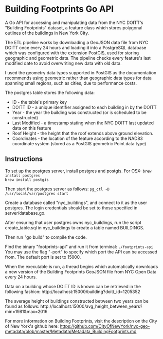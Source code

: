<h1>Building Footprints Go API</h1>
A Go API for accessing and manipulating data from the NYC DOITT's "Building Footprints" dataset, a feature class which stores polygonal outlines of the buildings in New York City.

The ETL pipeline works by downloading a GeoJSON data file from NYC DOITT once every 24 hours and loading it into a PostgreSQL database which was configured with the extension PostGIS, used for storing geographic and geometric data. The pipeline checks every feature's last modified date to avoid overwriting new data with old data.

I used the geometry data types supported in PostGIS as the documentation recommends using geometric rather than geographic data types for data spanning small regions, such as cities, due to performance costs.

The postgres table stores the following data:
<ul>
<li>ID - the table's primary key</li>
<li>DOITT ID - a unique identifier assigned to each building in by the DOITT</li>
<li>Year - the year the building was constructed (or is scheduled to be constructed)</li>
<li>Last Modified - a timestamp stating when the NYC DOITT last updated data on this feature</li>
<li>Roof Height - the height that the roof extends above ground elevation.
<li>Coordinates - the location of the feature according to the NAD83 coordinate system (stored as a PostGIS geometric Point data type)
</ul>

<h2>Instructions</h2>
To set up the postgres server, install postgres and postgis. For OSX:
<code>brew install postgres
brew install postgis</code>

Then start the postgres server as follows:
<code>pg_ctl -D /usr/local/var/postgres start</code>

Create a database called "nyc_buildings", and connect to it as the user postgres.
The login credentials should be set to those specified in server/database.go.

After ensuring that user postgres owns nyc_buildings, run the script create_table.sql in nyc_buildings to create a table named BUILDINGS.

Then run "go build" to compile the code.

Find the binary "footprints-api" and run it from terminal:
<code>./footprints-api</code>
You may use the flag "-port" to specify which port the API can be accessed from. The default port is set to 15000.

When the executable is run, a thread begins which automatically downloads a new version of the Building Footprints GeoJSON file from NYC Open Data every 24 hours. 

Data on a building whose DOITT ID is known can be retrieved in the following fashion:
http://localhost:15000/building?doitt_id=1205352

The average height of buildings constructed between two years can be found as follows:
http://localhost:15000/avg_height_between_years?min=1981&max=2016

For more information on Building Footprints, visit the description on the City of New York's github here: https://github.com/CityOfNewYork/nyc-geo-metadata/blob/master/Metadata/Metadata_BuildingFootprints.md
